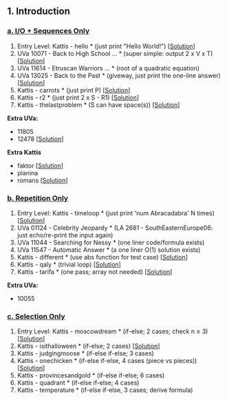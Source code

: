 ## 1. Introduction  

### <a href="/01 Introduction/a. IO + Sequences Only/">**a. I/O + Sequences Only**</a>

1. Entry Level: Kattis - hello * (just print "Hello World!") [<a href="a. IO + Sequences Only/Kattis_hello.cpp">Solution</a>]
2. UVa 10071 - Back to High School ... * (super simple: output 2 x V x T) [<a href="a. IO + Sequences Only/UVa_10071.cpp">Solution</a>]
3. UVa 11614 - Etruscan Warriors ... * (root of a quadratic equation)
4. UVa 13025 - Back to the Past * (giveway, just print the one-line answer) [<a href="a. IO + Sequences Only/UVa_13025.cpp">Solution</a>]
5. Kattis - carrots * (just print P) [<a href="a. IO + Sequences Only/Kattis_carrots.cpp">Solution</a>]
6. Kattis - r2 * (just print 2 x S - R1) [<a href="a. IO + Sequences Only/r2.cpp">Solution</a>]
7. Kattis - thelastproblem * (S can have space(s)) [<a href="a. IO + Sequences Only/Kattis_thelastproblem.cpp">Solution</a>]

**Extra UVa:** 
- 11805 
- 12478 [<a href="a. IO + Sequences Only/UVa_12478.cpp">Solution</a>]

**Extra Kattis**
- faktor [<a href="a. IO + Sequences Only/Kattis_faktor.cpp">Solution</a>]
- planina
- romans [<a href="a. IO + Sequences Only/Kattis_romans.cpp">Solution</a>]



### <a href="/01 Introduction/b. Repetition Only/">**b. Repetition Only**</a>

1. Entry Level: Kattis - timeloop * (just print 'num Abracadabra' N times) [<a href="b. Repetition Only/Kattis_timeloop.cpp">Solution</a>]
2. UVa 01124 - Celebrity Jeopardy * (LA 2681 - SouthEasternEurope06: just echo/re-print the input again) 
3. UVa 11044 - Searching for Nessy * (one liner code/formula exists)
4. UVa 11547 - Automatic Answer * (a one liner O(1) solution exists)
5. Kattis - different * (use abs function for test case) [<a href="b. Repetition Only/Kattis_different.cpp">Solution</a>]
6. Kattis - qaly * (trivial loop) [<a href="b. Repetition Only/Kattis_qaly.cpp">Solution</a>]
7. Kattis - tarifa * (one pass; array not needed) [<a href="b. Repetition Only/Kattis_tarifa.cpp">Solution</a>]

**Extra UVa:** 
- 10055



### <a href="/01 Introduction/c. Selection Only/">**c. Selection Only**</a>
1. Entry Level: Kattis - moscowdream * (if-else; 2 cases; check n ≥ 3) [<a href="c. Selection Only/Kattis_moscowdream.cpp">Solution</a>] 
2. Kattis - isithalloween * (if-else; 2 cases) [<a href="c. Selection Only/Kattis_isithalloween.cpp">Solution</a>] 
3. Kattis - judgingmoose * (if-else if-else; 3 cases)
4. Kattis - onechicken * (if-else if-else, 4 cases (piece vs pieces)) [<a href="c. Selection Only/Kattis_onechicken.cpp">Solution</a>] 
5. Kattis - provincesandgold * (if-else if-else; 6 cases)
6. Kattis - quadrant * (if-else if-else; 4 cases)
7. Kattis - temperature * (if-else if-else, 3 cases; derive formula)